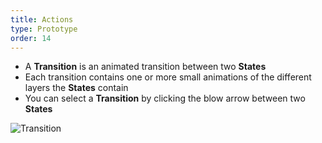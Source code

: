 ```yaml
---
title: Actions
type: Prototype
order: 14
---
```


-   A **Transition** is an animated transition between two **States**
-   Each transition contains one or more small animations of the different layers the **States** contain
-   You can select a  **Transition** by clicking the blow arrow between two **States**

![Transition](http://f.cl.ly/items/0p1k1d063k1k3m200c2W/Transition.png)
